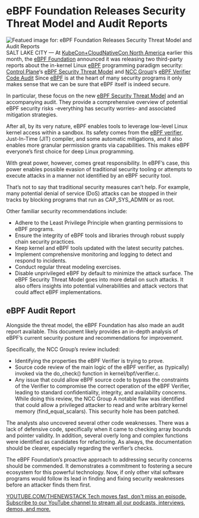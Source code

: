 # eBPF Foundation Releases Security Threat Model and Audit Reports
![Featued image for: eBPF Foundation Releases Security Threat Model and Audit Reports](https://cdn.thenewstack.io/media/2024/11/f8693200-ebpf-foundation-1024x683.png)
SALT LAKE CITY — At [KubeCon+CloudNativeCon North America](https://events.linuxfoundation.org/kubecon-cloudnativecon-north-america/) earlier this month, the [eBPF Foundation](https://ebpf.foundation/) announced it was releasing two third-party reports about the in-kernel Linux [eBPF](https://ebpf.io/) programming paradigm security: [Control Plane](https://controlplane.com/)‘s [eBPF Security Threat Model](https://www.linuxfoundation.org/hubfs/eBPF/ControlPlane%20%E2%80%94%20eBPF%20Security%20Threat%20Model.pdf) and [NCC Group](https://www.nccgroup.com/us/)‘s [eBPF Verifier Code Audit](https://www.nccgroup.com/media/4lilthtf/ncc_group_nccgroup_e015561_report_2024-11-11_v10.pdf) Since [eBPF](https://thenewstack.io/what-is-ebpf/) is at the heart of many security programs it only makes sense that we can be sure that eBPF itself is indeed secure.

In particular, these focus on the new [eBPF Security Threat Model](https://www.linuxfoundation.org/hubfs/eBPF/ControlPlane%20%E2%80%94%20eBPF%20Security%20Threat%20Model.pdf) and an accompanying audit. They provide a comprehensive overview of potential eBPF security risks -everything has security worries- and associated mitigation strategies.

After all, by its very nature, eBPF enables tools to leverage low-level Linux kernel access within a sandbox. Its safety comes from the [eBPF verifier](https://docs.kernel.org/bpf/verifier.html), Just-In-Time (JIT) compiler, and some automatic mitigations, and it also enables more granular permission grants via capabilities. This makes eBPF everyone’s first choice for deep Linux programming.

With great power, however, comes great responsibility. In eBPF’s case, this power enables possible evasion of traditional security tooling or attempts to execute attacks in a manner not identified by an eBPF security tool.

That’s not to say that traditional security measures can’t help. For example, many potential denial of service (DoS) attacks can be stopped in their tracks by blocking programs that run as CAP_SYS_ADMIN or as root.

Other familiar security recommendations include:

- Adhere to the Least Privilege Principle when granting permissions to eBPF programs.
- Ensure the integrity of eBPF tools and libraries through robust supply chain security practices.
- Keep kernel and eBPF tools updated with the latest security patches.
- Implement comprehensive monitoring and logging to detect and respond to incidents.
- Conduct regular threat modeling exercises.
- Disable unprivileged eBPF by default to minimize the attack surface.
The eBPF Security Threat Model goes into more detail on such attacks. It also offers insights into potential vulnerabilities and attack vectors that could affect eBPF implementations.

## eBPF Audit Report
Alongside the threat model, the eBPF Foundation has also made an audit report available. This document likely provides an in-depth analysis of eBPF’s current security posture and recommendations for improvement.

Specifically, the NCC Group’s review included:

- Identifying the properties the eBPF Verifier is trying to prove.
- Source code review of the main logic of the eBPF verifier, as (typically) invoked via the do_check() function in kernel/bpf/verifier.c.
- Any issue that could allow eBPF source code to bypass the constraints of the Verifier to compromise the correct operation of the eBPF Verifier, leading to standard confidentiality, integrity, and availability concerns.
While doing this review, the NCC Group A notable flaw was identified that could allow a privileged attacker to read and write arbitrary kernel memory (find_equal_scalars). This security hole has been patched.

The analysts also uncovered several other code weaknesses. There was a lack of defensive code, specifically when it came to checking array bounds and pointer validity. In addition, several overly long and complex functions were identified as candidates for refactoring. As always, the documentation should be clearer, especially regarding the verifier’s checks.

The eBPF Foundation’s proactive approach to addressing security concerns should be commended. It demonstrates a commitment to fostering a secure ecosystem for this powerful technology. Now, if only other vital software programs would follow its lead in finding and fixing security weaknesses before an attacker finds them first.

[
YOUTUBE.COM/THENEWSTACK
Tech moves fast, don't miss an episode. Subscribe to our YouTube
channel to stream all our podcasts, interviews, demos, and more.
](https://youtube.com/thenewstack?sub_confirmation=1)